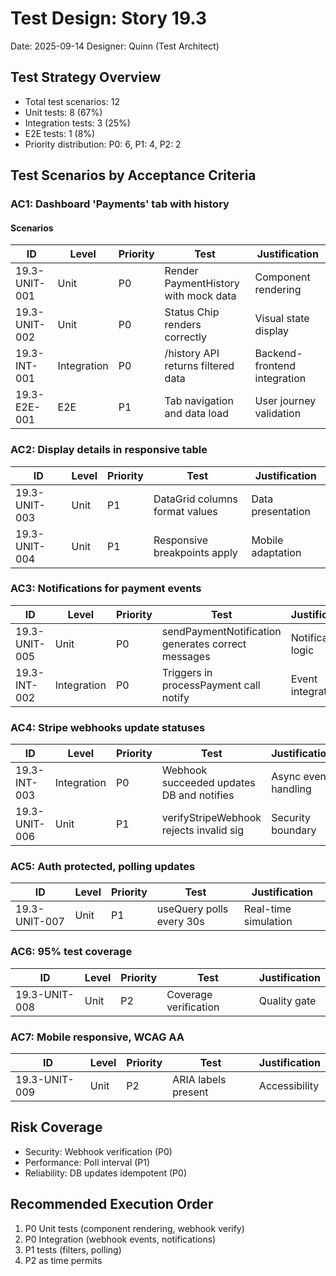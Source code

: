 # Test Design: Story 19.3

Date: 2025-09-14
Designer: Quinn (Test Architect)

## Test Strategy Overview

- Total test scenarios: 12
- Unit tests: 8 (67%)
- Integration tests: 3 (25%)
- E2E tests: 1 (8%)
- Priority distribution: P0: 6, P1: 4, P2: 2

## Test Scenarios by Acceptance Criteria

### AC1: Dashboard 'Payments' tab with history

#### Scenarios

| ID           | Level       | Priority | Test                      | Justification            |
| ------------ | ----------- | -------- | ------------------------- | ------------------------ |
| 19.3-UNIT-001 | Unit        | P0       | Render PaymentHistory with mock data | Component rendering     |
| 19.3-UNIT-002 | Unit        | P0       | Status Chip renders correctly | Visual state display    |
| 19.3-INT-001  | Integration | P0       | /history API returns filtered data | Backend-frontend integration |
| 19.3-E2E-001  | E2E         | P1       | Tab navigation and data load | User journey validation |

### AC2: Display details in responsive table

| ID           | Level       | Priority | Test                      | Justification            |
| ------------ | ----------- | -------- | ------------------------- | ------------------------ |
| 19.3-UNIT-003 | Unit        | P1       | DataGrid columns format values | Data presentation       |
| 19.3-UNIT-004 | Unit        | P1       | Responsive breakpoints apply | Mobile adaptation       |

### AC3: Notifications for payment events

| ID           | Level       | Priority | Test                      | Justification            |
| ------------ | ----------- | -------- | ------------------------- | ------------------------ |
| 19.3-UNIT-005 | Unit        | P0       | sendPaymentNotification generates correct messages | Notification logic      |
| 19.3-INT-002  | Integration | P0       | Triggers in processPayment call notify | Event integration       |

### AC4: Stripe webhooks update statuses

| ID           | Level       | Priority | Test                      | Justification            |
| ------------ | ----------- | -------- | ------------------------- | ------------------------ |
| 19.3-INT-003  | Integration | P0       | Webhook succeeded updates DB and notifies | Async event handling    |
| 19.3-UNIT-006 | Unit        | P1       | verifyStripeWebhook rejects invalid sig | Security boundary       |

### AC5: Auth protected, polling updates

| ID           | Level       | Priority | Test                      | Justification            |
| ------------ | ----------- | -------- | ------------------------- | ------------------------ |
| 19.3-UNIT-007 | Unit        | P1       | useQuery polls every 30s | Real-time simulation    |

### AC6: 95% test coverage

| ID           | Level       | Priority | Test                      | Justification            |
| ------------ | ----------- | -------- | ------------------------- | ------------------------ |
| 19.3-UNIT-008 | Unit        | P2       | Coverage verification | Quality gate            |

### AC7: Mobile responsive, WCAG AA

| ID           | Level       | Priority | Test                      | Justification            |
| ------------ | ----------- | -------- | ------------------------- | ------------------------ |
| 19.3-UNIT-009 | Unit        | P2       | ARIA labels present | Accessibility           |

## Risk Coverage

- Security: Webhook verification (P0)
- Performance: Poll interval (P1)
- Reliability: DB updates idempotent (P0)

## Recommended Execution Order

1. P0 Unit tests (component rendering, webhook verify)
2. P0 Integration (webhook events, notifications)
3. P1 tests (filters, polling)
4. P2 as time permits